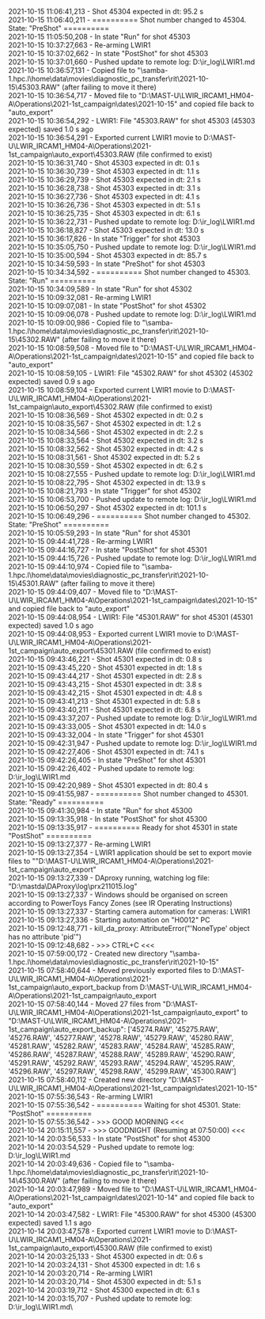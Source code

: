 2021-10-15 11:06:41,213 - Shot 45304 expected in dt: 95.2 s\
2021-10-15 11:06:40,211 - ========== Shot number changed to 45304. State: "PreShot" ==========\
2021-10-15 11:05:50,208 - In state "Run" for shot 45303\
2021-10-15 10:37:27,663 - Re-arming LWIR1\
2021-10-15 10:37:02,662 - In state "PostShot" for shot 45303\
2021-10-15 10:37:01,660 - Pushed update to remote log: D:\ir_log\LWIR1.md\
2021-10-15 10:36:57,131 - Copied file to "\\samba-1.hpc.l\home\data\movies\diagnostic_pc_transfer\rit\2021-10-15\45303.RAW" (after failing to move it there)\
2021-10-15 10:36:54,717 - Moved file to "D:\MAST-U\LWIR_IRCAM1_HM04-A\Operations\2021-1st_campaign\dates\2021-10-15" and copied file back to "auto_export"\
2021-10-15 10:36:54,292 - LWIR1: File "45303.RAW" for shot 45303 (45303 expected) saved 1.0 s ago\
2021-10-15 10:36:54,291 - Exported current LWIR1 movie to D:\MAST-U\LWIR_IRCAM1_HM04-A\Operations\2021-1st_campaign\auto_export\45303.RAW (file confirmed to exist)\
2021-10-15 10:36:31,740 - Shot 45303 expected in dt: 0.1 s\
2021-10-15 10:36:30,739 - Shot 45303 expected in dt: 1.1 s\
2021-10-15 10:36:29,739 - Shot 45303 expected in dt: 2.1 s\
2021-10-15 10:36:28,738 - Shot 45303 expected in dt: 3.1 s\
2021-10-15 10:36:27,736 - Shot 45303 expected in dt: 4.1 s\
2021-10-15 10:36:26,736 - Shot 45303 expected in dt: 5.1 s\
2021-10-15 10:36:25,735 - Shot 45303 expected in dt: 6.1 s\
2021-10-15 10:36:22,731 - Pushed update to remote log: D:\ir_log\LWIR1.md\
2021-10-15 10:36:18,827 - Shot 45303 expected in dt: 13.0 s\
2021-10-15 10:36:17,826 - In state "Trigger" for shot 45303\
2021-10-15 10:35:05,750 - Pushed update to remote log: D:\ir_log\LWIR1.md\
2021-10-15 10:35:00,594 - Shot 45303 expected in dt: 85.7 s\
2021-10-15 10:34:59,593 - In state "PreShot" for shot 45303\
2021-10-15 10:34:34,592 - ========== Shot number changed to 45303. State: "Run" ==========\
2021-10-15 10:34:09,589 - In state "Run" for shot 45302\
2021-10-15 10:09:32,081 - Re-arming LWIR1\
2021-10-15 10:09:07,081 - In state "PostShot" for shot 45302\
2021-10-15 10:09:06,078 - Pushed update to remote log: D:\ir_log\LWIR1.md\
2021-10-15 10:09:00,986 - Copied file to "\\samba-1.hpc.l\home\data\movies\diagnostic_pc_transfer\rit\2021-10-15\45302.RAW" (after failing to move it there)\
2021-10-15 10:08:59,508 - Moved file to "D:\MAST-U\LWIR_IRCAM1_HM04-A\Operations\2021-1st_campaign\dates\2021-10-15" and copied file back to "auto_export"\
2021-10-15 10:08:59,105 - LWIR1: File "45302.RAW" for shot 45302 (45302 expected) saved 0.9 s ago\
2021-10-15 10:08:59,104 - Exported current LWIR1 movie to D:\MAST-U\LWIR_IRCAM1_HM04-A\Operations\2021-1st_campaign\auto_export\45302.RAW (file confirmed to exist)\
2021-10-15 10:08:36,569 - Shot 45302 expected in dt: 0.2 s\
2021-10-15 10:08:35,567 - Shot 45302 expected in dt: 1.2 s\
2021-10-15 10:08:34,566 - Shot 45302 expected in dt: 2.2 s\
2021-10-15 10:08:33,564 - Shot 45302 expected in dt: 3.2 s\
2021-10-15 10:08:32,562 - Shot 45302 expected in dt: 4.2 s\
2021-10-15 10:08:31,561 - Shot 45302 expected in dt: 5.2 s\
2021-10-15 10:08:30,559 - Shot 45302 expected in dt: 6.2 s\
2021-10-15 10:08:27,555 - Pushed update to remote log: D:\ir_log\LWIR1.md\
2021-10-15 10:08:22,795 - Shot 45302 expected in dt: 13.9 s\
2021-10-15 10:08:21,793 - In state "Trigger" for shot 45302\
2021-10-15 10:06:53,700 - Pushed update to remote log: D:\ir_log\LWIR1.md\
2021-10-15 10:06:50,297 - Shot 45302 expected in dt: 101.1 s\
2021-10-15 10:06:49,296 - ========== Shot number changed to 45302. State: "PreShot" ==========\
2021-10-15 10:05:59,293 - In state "Run" for shot 45301\
2021-10-15 09:44:41,728 - Re-arming LWIR1\
2021-10-15 09:44:16,727 - In state "PostShot" for shot 45301\
2021-10-15 09:44:15,726 - Pushed update to remote log: D:\ir_log\LWIR1.md\
2021-10-15 09:44:10,974 - Copied file to "\\samba-1.hpc.l\home\data\movies\diagnostic_pc_transfer\rit\2021-10-15\45301.RAW" (after failing to move it there)\
2021-10-15 09:44:09,407 - Moved file to "D:\MAST-U\LWIR_IRCAM1_HM04-A\Operations\2021-1st_campaign\dates\2021-10-15" and copied file back to "auto_export"\
2021-10-15 09:44:08,954 - LWIR1: File "45301.RAW" for shot 45301 (45301 expected) saved 1.0 s ago\
2021-10-15 09:44:08,953 - Exported current LWIR1 movie to D:\MAST-U\LWIR_IRCAM1_HM04-A\Operations\2021-1st_campaign\auto_export\45301.RAW (file confirmed to exist)\
2021-10-15 09:43:46,221 - Shot 45301 expected in dt: 0.8 s\
2021-10-15 09:43:45,220 - Shot 45301 expected in dt: 1.8 s\
2021-10-15 09:43:44,217 - Shot 45301 expected in dt: 2.8 s\
2021-10-15 09:43:43,215 - Shot 45301 expected in dt: 3.8 s\
2021-10-15 09:43:42,215 - Shot 45301 expected in dt: 4.8 s\
2021-10-15 09:43:41,213 - Shot 45301 expected in dt: 5.8 s\
2021-10-15 09:43:40,211 - Shot 45301 expected in dt: 6.8 s\
2021-10-15 09:43:37,207 - Pushed update to remote log: D:\ir_log\LWIR1.md\
2021-10-15 09:43:33,005 - Shot 45301 expected in dt: 14.0 s\
2021-10-15 09:43:32,004 - In state "Trigger" for shot 45301\
2021-10-15 09:42:31,947 - Pushed update to remote log: D:\ir_log\LWIR1.md\
2021-10-15 09:42:27,406 - Shot 45301 expected in dt: 74.1 s\
2021-10-15 09:42:26,405 - In state "PreShot" for shot 45301\
2021-10-15 09:42:26,402 - Pushed update to remote log: D:\ir_log\LWIR1.md\
2021-10-15 09:42:20,989 - Shot 45301 expected in dt: 80.4 s\
2021-10-15 09:41:55,987 - ========== Shot number changed to 45301. State: "Ready" ==========\
2021-10-15 09:41:30,984 - In state "Run" for shot 45300\
2021-10-15 09:13:35,918 - In state "PostShot" for shot 45300\
2021-10-15 09:13:35,917 - ========== Ready for shot 45301 in state "PostShot" ==========\
2021-10-15 09:13:27,377 - Re-arming LWIR1\
2021-10-15 09:13:27,354 - LWIR1 application should be set to export movie files to ""D:\MAST-U\LWIR_IRCAM1_HM04-A\Operations\2021-1st_campaign\auto_export"\
2021-10-15 09:13:27,339 - DAproxy running, watching log file: "D:\mastda\DAProxy\log\prx211015.log"\
2021-10-15 09:13:27,337 - Windows should be organised on screen according to PowerToys Fancy Zones (see IR Operating Instructions)\
2021-10-15 09:13:27,337 - Starting camera automation for cameras: LWIR1\
2021-10-15 09:13:27,336 - Starting automation on "H0012" PC\
2021-10-15 09:12:48,771 - kill_da_proxy: AttributeError("'NoneType' object has no attribute 'pid'")\
2021-10-15 09:12:48,682 - >>> CTRL+C <<<\
2021-10-15 07:59:00,172 - Created new directory "\\samba-1.hpc.l\home\data\movies\diagnostic_pc_transfer\rit\2021-10-15"\
2021-10-15 07:58:40,644 - Moved previously exported files to D:\MAST-U\LWIR_IRCAM1_HM04-A\Operations\2021-1st_campaign\auto_export_backup from D:\MAST-U\LWIR_IRCAM1_HM04-A\Operations\2021-1st_campaign\auto_export\
2021-10-15 07:58:40,144 - Moved 27 files from "D:\MAST-U\LWIR_IRCAM1_HM04-A\Operations\2021-1st_campaign\auto_export" to "D:\MAST-U\LWIR_IRCAM1_HM04-A\Operations\2021-1st_campaign\auto_export_backup": ['45274.RAW', '45275.RAW', '45276.RAW', '45277.RAW', '45278.RAW', '45279.RAW', '45280.RAW', '45281.RAW', '45282.RAW', '45283.RAW', '45284.RAW', '45285.RAW', '45286.RAW', '45287.RAW', '45288.RAW', '45289.RAW', '45290.RAW', '45291.RAW', '45292.RAW', '45293.RAW', '45294.RAW', '45295.RAW', '45296.RAW', '45297.RAW', '45298.RAW', '45299.RAW', '45300.RAW']\
2021-10-15 07:58:40,112 - Created new directory "D:\MAST-U\LWIR_IRCAM1_HM04-A\Operations\2021-1st_campaign\dates\2021-10-15"\
2021-10-15 07:55:36,543 - Re-arming LWIR1\
2021-10-15 07:55:36,542 - ========== Waiting for shot 45301. State: "PostShot" ==========\
2021-10-15 07:55:36,542 - >>> GOOD MORNING <<<\
2021-10-14 20:15:11,557 - >>> GOODNIGHT (Resuming at 07:50:00) <<<\
2021-10-14 20:03:56,533 - In state "PostShot" for shot 45300\
2021-10-14 20:03:54,529 - Pushed update to remote log: D:\ir_log\LWIR1.md\
2021-10-14 20:03:49,636 - Copied file to "\\samba-1.hpc.l\home\data\movies\diagnostic_pc_transfer\rit\2021-10-14\45300.RAW" (after failing to move it there)\
2021-10-14 20:03:47,989 - Moved file to "D:\MAST-U\LWIR_IRCAM1_HM04-A\Operations\2021-1st_campaign\dates\2021-10-14" and copied file back to "auto_export"\
2021-10-14 20:03:47,582 - LWIR1: File "45300.RAW" for shot 45300 (45300 expected) saved 1.1 s ago\
2021-10-14 20:03:47,578 - Exported current LWIR1 movie to D:\MAST-U\LWIR_IRCAM1_HM04-A\Operations\2021-1st_campaign\auto_export\45300.RAW (file confirmed to exist)\
2021-10-14 20:03:25,133 - Shot 45300 expected in dt: 0.6 s\
2021-10-14 20:03:24,131 - Shot 45300 expected in dt: 1.6 s\
2021-10-14 20:03:20,714 - Re-arming LWIR1\
2021-10-14 20:03:20,714 - Shot 45300 expected in dt: 5.1 s\
2021-10-14 20:03:19,712 - Shot 45300 expected in dt: 6.1 s\
2021-10-14 20:03:15,707 - Pushed update to remote log: D:\ir_log\LWIR1.md\
